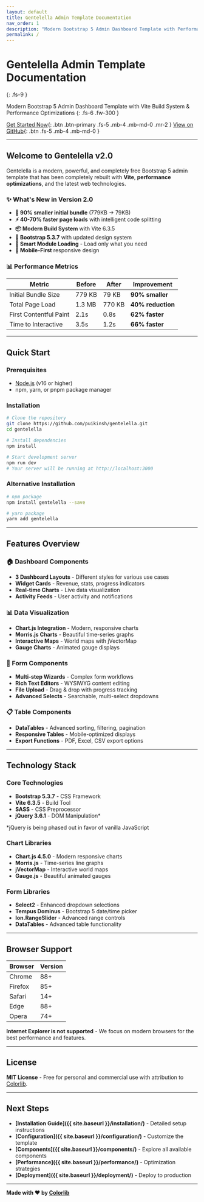 ```yaml
---
layout: default
title: Gentelella Admin Template Documentation
nav_order: 1
description: "Modern Bootstrap 5 Admin Dashboard Template with Performance Optimizations"
permalink: /
---
```


# Gentelella Admin Template Documentation
{: .fs-9 }

Modern Bootstrap 5 Admin Dashboard Template with Vite Build System & Performance Optimizations
{: .fs-6 .fw-300 }

[Get Started Now](#quick-start){: .btn .btn-primary .fs-5 .mb-4 .mb-md-0 .mr-2 }
[View on GitHub](https://github.com/puikinsh/gentelella){: .btn .fs-5 .mb-4 .mb-md-0 }

---

## Welcome to Gentelella v2.0

Gentelella is a modern, powerful, and completely free Bootstrap 5 admin template that has been completely rebuilt with **Vite**, **performance optimizations**, and the latest web technologies.

### ✨ What's New in Version 2.0

- **🚀 90% smaller initial bundle** (779KB → 79KB)
- **⚡ 40-70% faster page loads** with intelligent code splitting
- **📦 Modern Build System** with Vite 6.3.5
- **🎨 Bootstrap 5.3.7** with updated design system
- **🧩 Smart Module Loading** - Load only what you need
- **📱 Mobile-First** responsive design

### 📊 Performance Metrics

| Metric | Before | After | Improvement |
|--------|--------|-------|-------------|
| Initial Bundle Size | 779 KB | 79 KB | **90% smaller** |
| Total Page Load | 1.3 MB | 770 KB | **40% reduction** |
| First Contentful Paint | 2.1s | 0.8s | **62% faster** |
| Time to Interactive | 3.5s | 1.2s | **66% faster** |

---

## Quick Start

### Prerequisites
- [Node.js](https://nodejs.org/) (v16 or higher)
- npm, yarn, or pnpm package manager

### Installation

```bash
# Clone the repository
git clone https://github.com/puikinsh/gentelella.git
cd gentelella

# Install dependencies
npm install

# Start development server
npm run dev
# Your server will be running at http://localhost:3000
```

### Alternative Installation

```bash
# npm package
npm install gentelella --save

# yarn package  
yarn add gentelella
```

---

## Features Overview

### 🏠 Dashboard Components
- **3 Dashboard Layouts** - Different styles for various use cases
- **Widget Cards** - Revenue, stats, progress indicators
- **Real-time Charts** - Live data visualization
- **Activity Feeds** - User activity and notifications

### 📊 Data Visualization
- **Chart.js Integration** - Modern, responsive charts
- **Morris.js Charts** - Beautiful time-series graphs
- **Interactive Maps** - World maps with jVectorMap
- **Gauge Charts** - Animated gauge displays

### 📝 Form Components
- **Multi-step Wizards** - Complex form workflows
- **Rich Text Editors** - WYSIWYG content editing
- **File Upload** - Drag & drop with progress tracking
- **Advanced Selects** - Searchable, multi-select dropdowns

### 📋 Table Components
- **DataTables** - Advanced sorting, filtering, pagination
- **Responsive Tables** - Mobile-optimized displays
- **Export Functions** - PDF, Excel, CSV export options

---

## Technology Stack

### Core Technologies
- **Bootstrap 5.3.7** - CSS Framework
- **Vite 6.3.5** - Build Tool  
- **SASS** - CSS Preprocessor
- **jQuery 3.6.1** - DOM Manipulation*

*jQuery is being phased out in favor of vanilla JavaScript

### Chart Libraries
- **Chart.js 4.5.0** - Modern responsive charts
- **Morris.js** - Time-series line graphs
- **jVectorMap** - Interactive world maps
- **Gauge.js** - Beautiful animated gauges

### Form Libraries
- **Select2** - Enhanced dropdown selections
- **Tempus Dominus** - Bootstrap 5 date/time picker
- **Ion.RangeSlider** - Advanced range controls
- **DataTables** - Advanced table functionality

---

## Browser Support

| Browser | Version |
|---------|---------|
| Chrome | 88+ |
| Firefox | 85+ |
| Safari | 14+ |
| Edge | 88+ |
| Opera | 74+ |

**Internet Explorer is not supported** - We focus on modern browsers for the best performance and features.

---

## License

**MIT License** - Free for personal and commercial use with attribution to [Colorlib](https://colorlib.com/).

---

## Next Steps

- **[Installation Guide]({{ site.baseurl }}/installation/)** - Detailed setup instructions
- **[Configuration]({{ site.baseurl }}/configuration/)** - Customize the template
- **[Components]({{ site.baseurl }}/components/)** - Explore all available components
- **[Performance]({{ site.baseurl }}/performance/)** - Optimization strategies
- **[Deployment]({{ site.baseurl }}/deployment/)** - Deploy to production

---

<div class="text-center">
  <p><strong>Made with ❤️ by <a href="https://colorlib.com/">Colorlib</a></strong></p>
</div> 